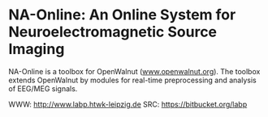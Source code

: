 NA-Online: An Online System for Neuroelectromagnetic Source Imaging
===================================================================

NA-Online is a toolbox for OpenWalnut (www.openwalnut.org).
The toolbox extends OpenWalnut by modules for real-time
preprocessing and analysis of EEG/MEG signals.



WWW: http://www.labp.htwk-leipzig.de
SRC: https://bitbucket.org/labp
